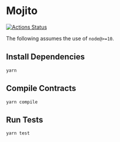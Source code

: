 # Mojito

[![Actions Status](https://github.com/MojitoFinance/mojito-swap-periphery/workflows/CI/badge.svg)](https://github.com/MojitoFinance/mojito-swap-periphery/actions)

The following assumes the use of `node@>=10`.

## Install Dependencies

`yarn`

## Compile Contracts

`yarn compile`

## Run Tests

`yarn test`
